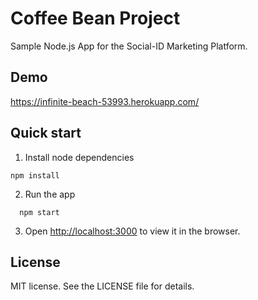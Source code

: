 # Coffee Bean Project

Sample Node.js App for the Social-ID Marketing Platform.

## Demo

https://infinite-beach-53993.herokuapp.com/

## Quick start

1. Install node dependencies
```
npm install
```

2. Run the app
```
  npm start
```

3. Open [http://localhost:3000](http://localhost:3000) to view it in the browser.

## License

MIT license. See the LICENSE file for details.
